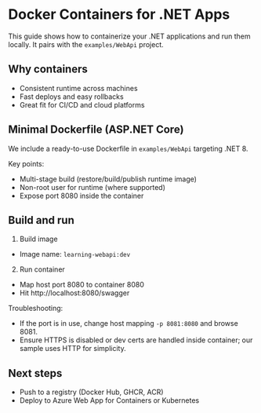 # Docker Containers for .NET Apps

This guide shows how to containerize your .NET applications and run them locally. It pairs with the `examples/WebApi` project.

## Why containers
- Consistent runtime across machines
- Fast deploys and easy rollbacks
- Great fit for CI/CD and cloud platforms

## Minimal Dockerfile (ASP.NET Core)
We include a ready-to-use Dockerfile in `examples/WebApi` targeting .NET 8.

Key points:
- Multi-stage build (restore/build/publish runtime image)
- Non-root user for runtime (where supported)
- Expose port 8080 inside the container

## Build and run
1) Build image
 - Image name: `learning-webapi:dev`
2) Run container
 - Map host port 8080 to container 8080
 - Hit http://localhost:8080/swagger

Troubleshooting:
- If the port is in use, change host mapping `-p 8081:8080` and browse 8081.
- Ensure HTTPS is disabled or dev certs are handled inside container; our sample uses HTTP for simplicity.

## Next steps
- Push to a registry (Docker Hub, GHCR, ACR)
- Deploy to Azure Web App for Containers or Kubernetes
